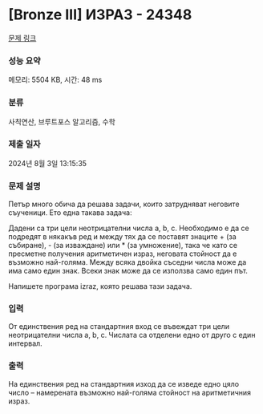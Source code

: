 # [Bronze III] ИЗРАЗ - 24348 

[문제 링크](https://www.acmicpc.net/problem/24348) 

### 성능 요약

메모리: 5504 KB, 시간: 48 ms

### 분류

사칙연산, 브루트포스 알고리즘, 수학

### 제출 일자

2024년 8월 3일 13:15:35

### 문제 설명

<p>Петър много обича да решава задачи, които затрудняват неговите съученици. Ето една такава задача:</p>

<p>Дадени са три цели неотрицателни числа a, b, c. Необходимо е да се подредят в някакъв ред и между тях да се поставят знаците + (за събиране), - (за изваждане) или * (за умножение), така че като се пресметне получения аритметичен израз, неговата стойност да е възможно най-голяма. Между всяка двойка съседни числа може да има само един знак. Всеки знак може да се използва само един път.</p>

<p>Напишете програма izraz, която решава тази задача.</p>

### 입력 

 <p>От единствения ред на стандартния вход се въвеждат три цели неотрицателни числа a, b, c. Числата са отделени едно от друго с един интервал.</p>

### 출력 

 <p>На единствения ред на стандартния изход да се изведе едно цяло число – намерената възможно най-голяма стойност на аритметичния израз.</p>

